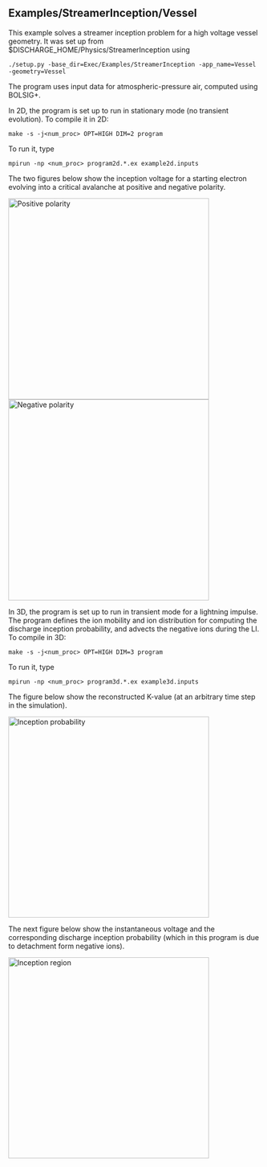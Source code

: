 ## Examples/StreamerInception/Vessel

This example solves a streamer inception problem for a high voltage vessel geometry. 
It was set up from $DISCHARGE_HOME/Physics/StreamerInception using

```./setup.py -base_dir=Exec/Examples/StreamerInception -app_name=Vessel -geometry=Vessel```

The program uses input data for atmospheric-pressure air, computed using BOLSIG+.


In 2D, the program is set up to run in stationary mode (no transient evolution).
To compile it in 2D:

```make -s -j<num_proc> OPT=HIGH DIM=2 program```

To run it, type

```mpirun -np <num_proc> program2d.*.ex example2d.inputs```

The two figures below show the inception voltage for a starting electron evolving into a critical avalanche at positive and negative polarity.

<img src="InceptionVoltagePlus.png" alt="Positive polarity" width="400"/>
<img src="InceptionVoltageMinu.png" alt="Negative polarity" width="400"/>

In 3D, the program is set up to run in transient mode for a lightning impulse.
The program defines the ion mobility and ion distribution for computing the discharge inception probability, and advects the negative ions during the LI.
To compile in 3D:

```make -s -j<num_proc> OPT=HIGH DIM=3 program```

To run it, type

```mpirun -np <num_proc> program3d.*.ex example3d.inputs```

The figure below show the reconstructed K-value (at an arbitrary time step in the simulation).

<img src="InceptionProbability.png" alt="Inception probability" width="400"/>

The next figure below show the instantaneous voltage and the corresponding discharge inception probability (which in this program is due to detachment form negative ions). 

<img src="InceptionRegion3D.png" alt="Inception region" width="400"/>
